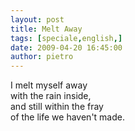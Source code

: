 ```yaml
---
layout: post
title: Melt Away
tags: [speciale,english,]
date: 2009-04-20 16:45:00
author: pietro
---
```

I melt myself away<br/>with the rain inside,<br/>and still within the fray<br/>of the life we haven't made.
